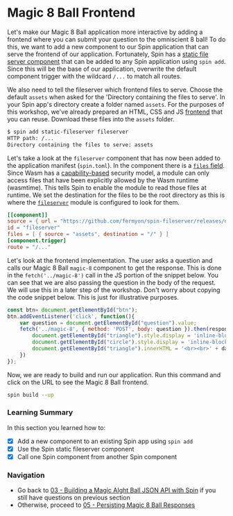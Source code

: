 # Magic 8 Ball Frontend

Let's make our Magic 8 Ball application more interactive by adding a frontend where you can submit your question to the omniscient 8 ball! To do this, we want to add a new component to our Spin application that can serve the frontend of our application. 
Fortunately, Spin has a [static file server component](https://github.com/fermyon/spin-fileserver) that can be added to any Spin application using `spin add`. Since this will be the base of our application, overwrite the default component trigger with the wildcard `/...` to match all routes. 

We also need to tell the fileserver which frontend files to serve. Choose the default `assets` when asked for the 'Directory containing the files to serve'. In your Spin app's directory create a folder named `assets`. For the purposes of this workshop, we've already prepared an HTML, CSS and JS [frontend](apps/frontend/) that you can reuse. Download these files into the `assets` folder. 

```bash
$ spin add static-fileserver fileserver
HTTP path: /...
Directory containing the files to serve: assets
```

Let's take a look at the `fileserver` component that has now been added to the application manifest (`spin.toml`). In the component there is a [`files` field](https://developer.fermyon.com/spin/writing-apps#including-files-with-components). Since Wasm has a [capability-based](https://github.com/WebAssembly/WASI/blob/ddfe3d1dda5d1473f37ecebc552ae20ce5fd319a/README.md#capability-based-security) security model, a module can only access files that have been explicitly allowed by the Wasm runtime (wasmtime). This tells Spin to enable the module to read those files at runtime. We set the destination for the files to be the root directory as this is where the [`fileserver`](https://github.com/fermyon/spin-fileserver/blob/main/src/lib.rs#L81) module is configured to look for them.

```toml
[[component]]
source = { url = "https://github.com/fermyon/spin-fileserver/releases/download/v0.0.1/spin_static_fs.wasm", digest = "sha256:650376c33a0756b1a52xxx" }
id = "fileserver"
files = [ { source = "assets", destination = "/" } ]
[component.trigger]
route = "/..."
```

Let's look at the frontend implementation. The user asks a question and calls our Magic 8 Ball `magic-8` component to get the response. This is done in the `fetch('../magic-8')` call in the JS portion of the snippet below. You can see that we are also passing the question in the body of the request. We will use this in a later step of the workshop. Don't worry about copying the code snippet below. This is just for illustrative purposes.

```js
const btn= document.getElementById("btn");
btn.addEventListener('click', function(){
    var question = document.getElementById("question").value;
    fetch('../magic-8', { method: 'POST', body: question }).then(response => response.json()).then(data => {
        document.getElementById("triangle").style.display = 'inline-block';
        document.getElementById("circle").style.display = 'inline-block';
        document.getElementById("triangle").innerHTML = '<br><br>' + data.answer;
    })
});
```

Now, we are ready to build and run our application. Run this command and click on the URL to see the Magic 8 Ball frontend. 

```bash
spin build --up
```

### Learning Summary

In this section you learned how to:

- [x] Add a new component to an existing Spin app using `spin add`
- [x] Use the Spin static fileserver component
- [x] Call one Spin component from another Spin component

### Navigation

- Go back to [03 - Building a Magic AIght Ball JSON API with Spin](03-spin-ai.md) if you still have questions on previous section
- Otherwise, proceed to [05 - Persisting Magic 8 Ball Responses](05-spin-kv.md)

